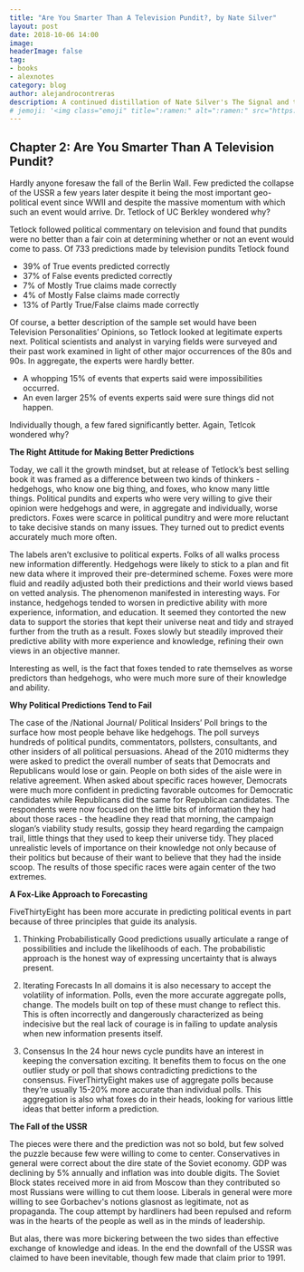 ```yaml
---
title: "Are You Smarter Than A Television Pundit?, by Nate Silver"
layout: post
date: 2018-10-06 14:00
image:
headerImage: false
tag:
- books
- alexnotes
category: blog
author: alejandrocontreras
description: A continued distillation of Nate Silver's The Signal and the Noise
# jemoji: '<img class="emoji" title=":ramen:" alt=":ramen:" src="https://assets.github.com/images/icons/emoji/unicode/1f35c.png" height="20" width="20" align="absmiddle">'
---
```


## Chapter 2: Are You Smarter Than A Television Pundit?

Hardly anyone foresaw the fall of the Berlin Wall. Few predicted the collapse of the USSR a few years later despite it being the most important geo-political event since WWII and despite the massive momentum with which such an event would arrive. Dr. Tetlock of UC Berkley wondered why?

Tetlock followed political commentary on television and found that pundits were no better than a fair coin at determining whether or not an event would come to pass. Of 733 predictions made by television pundits  Tetlock found

- 39% of True events predicted correctly
- 37% of False events predicted correctly
- 7% of Mostly True claims made correctly
- 4% of Mostly False claims made correctly
- 13% of Partly True/False claims made correctly

Of course, a better description of the sample set would have been Television Personalities’ Opinions, so Tetlock looked at legitimate experts next. Political scientists and analyst in varying fields were surveyed and their past work examined in light of other major occurrences of the 80s and 90s. In aggregate, the experts were hardly better.

- A whopping 15% of events that experts said were impossibilities occurred.
- An even larger 25% of events experts said were sure things did not happen.

Individually though, a few fared significantly better. Again, Tetlcok wondered why?

**The Right Attitude for Making Better Predictions**

Today, we call it the growth mindset, but at release of Tetlock’s best selling book it was framed as a difference between two kinds of thinkers - hedgehogs, who know one big thing, and foxes, who know many little things. Political pundits and experts who were very willing to give their opinion were hedgehogs and were, in aggregate and individually, worse predictors. Foxes were scarce in political punditry and were more reluctant to take decisive stands on many issues. They turned out to predict events accurately much more often.

The labels aren’t exclusive to political experts. Folks of all walks process new information differently. Hedgehogs were likely to stick to a plan and fit new data where it improved their pre-determined scheme. Foxes were more fluid and readily adjusted both their predictions and their world views based on vetted analysis. The phenomenon manifested in interesting ways. For instance, hedgehogs tended to worsen in predictive ability with more experience, information, and education. It seemed they contorted the new data to support the stories that kept their universe neat and tidy and strayed further from the truth as a result. Foxes slowly but steadily improved their predictive ability with more experience and knowledge, refining their own views in an objective manner.

Interesting as well, is the fact that foxes tended to rate themselves as worse predictors than hedgehogs, who were much more sure of their knowledge and ability.

**Why Political Predictions Tend to Fail**

The case of the /National Journal/ Political Insiders’ Poll brings to the surface how most people behave like hedgehogs. The poll surveys hundreds of political pundits, commentators, pollsters, consultants, and other insiders of all political persuasions. Ahead of the 2010 midterms they were asked to predict the overall number of seats that Democrats and Republicans would lose or gain. People on both sides of the aisle were in relative agreement. When asked about specific races however, Democrats were much more confident in predicting favorable outcomes for Democratic candidates while Republicans did the same for Republican candidates. The respondents were now focused on the little bits of information they had about those races - the headline they read that morning, the campaign slogan’s viability study results, gossip they heard regarding the campaign trail, little things that they used to keep their universe tidy. They placed unrealistic levels of importance on their knowledge not only because of their politics but because of their want to believe that they had the inside scoop. The results of those specific races were again center of the two extremes.


**A Fox-Like Approach to Forecasting**

FiveThirtyEight has been more accurate in predicting political events in part because of three principles that guide its analysis.

1. Thinking Probabilistically
Good predictions usually articulate a range of possibilities and include the likelihoods of each. The probabilistic approach is the honest way of expressing uncertainty that is always present.

2. Iterating Forecasts
In all domains it is also necessary to accept the volatility of information. Polls, even the more accurate aggregate polls, change. The models built on top of these must change to reflect this. This is often incorrectly and dangerously characterized as being indecisive but the real lack of courage is in failing to update analysis when new information presents itself.

3. Consensus
In the 24 hour news cycle pundits have an interest in keeping the conversation exciting. It benefits them to focus on the one outlier study or poll that shows contradicting predictions to the consensus. FiverThirtyEight makes use of aggregate polls because they’re usually 15-20% more accurate than individual polls. This aggregation is also what foxes do in their heads, looking for various little ideas that better inform a prediction.

**The Fall of the USSR**

The pieces were there and the prediction was not so bold, but few solved the puzzle because few were willing to come to center. Conservatives in general were correct about the dire state of the Soviet economy. GDP was declining by 5% annually and inflation was into double digits. The Soviet Block states received more in aid from Moscow than they contributed so most Russians were willing to cut them loose.
Liberals in general were more willing to see Gorbachev's notions glasnost as legitimate, not as propaganda. The coup attempt by hardliners had been repulsed and reform was in the hearts of the people as well as in the minds of leadership. 

But alas, there was more bickering between the two sides than effective exchange of knowledge and ideas. In the end the downfall of the USSR was claimed to have been inevitable, though few made that claim prior to 1991.
